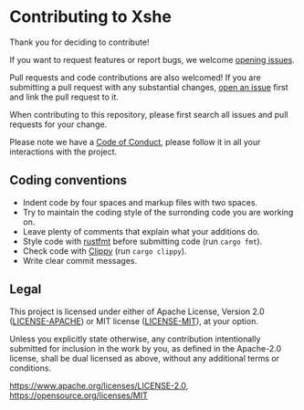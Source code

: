 # Contributing to Xshe

Thank you for deciding to contribute!

If you want to request features or report bugs, we welcome [opening issues][open an issue].

Pull requests and code contributions are also welcomed!
If you are submitting a pull request with any substantial changes, [open an issue] first and link the pull request to it.

When contributing to this repository, please first search all issues and pull requests for your change.

Please note we have a [Code of Conduct], please follow it in all your interactions with the project.

## Coding conventions

  * Indent code by four spaces and markup files with two spaces.
  * Try to maintain the coding style of the surronding code you are working on.
  * Leave plenty of comments that explain what your additions do.
  * Style code with [rustfmt](https://github.com/rust-lang/rustfmt) before submitting code (run `cargo fmt`).
  * Check code with [Clippy](https://github.com/rust-lang/rust-clippy) (run `cargo clippy`).
  * Write clear commit messages.

[open an issue]: https://github.com/superatomic/xshe/issues/new/choose
[Code of Conduct]: https://github.com/superatomic/xshe/blob/main/.github/CODE_OF_CONDUCT.md

## Legal

This project is licensed under either of
Apache License, Version 2.0 ([LICENSE-APACHE](LICENSE-APACHE))
or MIT license ([LICENSE-MIT](LICENSE-MIT)), at your option.

Unless you explicitly state otherwise, any contribution intentionally submitted
for inclusion in the work by you, as defined in the Apache-2.0 license, shall be dual licensed as above, without any
additional terms or conditions.

<https://www.apache.org/licenses/LICENSE-2.0>, <https://opensource.org/licenses/MIT>
